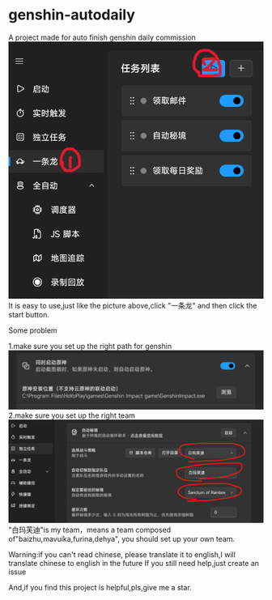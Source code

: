 # genshin-autodaily
A project made for auto finish genshin daily commission
![Logo](./guide1.png)
It is easy to use,just like the picture above,click "一条龙" and then click the start button.

Some problem

1.make sure you set up the right path for genshin
![Logo](./guide2.png)
2.make sure you set up the right team 
![Logo](./guide3.png)
"白玛芙迪"is my team，means a team composed of"baizhu,mavuika,furina,dehya", you should set up your own team.


Warning:if you can't read chinese, please translate it to english,I will translate chinese to english in the future
If you still need help,just create an issue


And,if you find this project is helpful,pls,give me a star.
